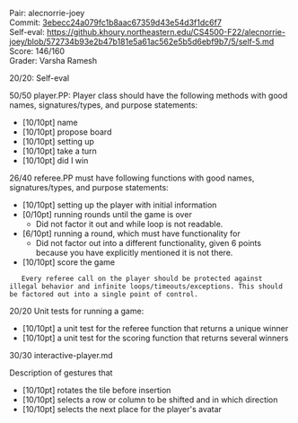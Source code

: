 Pair: alecnorrie-joey \
Commit: [3ebecc24a079fc1b8aac67359d43e54d3f1dc6f7](https://github.khoury.northeastern.edu/CS4500-F22/alecnorrie-joey/tree/3ebecc24a079fc1b8aac67359d43e54d3f1dc6f7) \
Self-eval: https://github.khoury.northeastern.edu/CS4500-F22/alecnorrie-joey/blob/572734b93e2b47b181e5a61ac562e5b5d6ebf9b7/5/self-5.md \
Score: 146/160    
Grader: Varsha Ramesh

20/20: Self-eval

50/50 player.PP: Player class should have the following methods with good names, signatures/types, and purpose statements:

- [10/10pt] name
- [10/10pt] propose board
- [10/10pt] setting up
- [10/10pt] take a turn
- [10/10pt] did I win

26/40 referee.PP must have following functions with good names, signatures/types, and purpose statements:

- [10/10pt] setting up the player with initial information
- [0/10pt] running rounds until the game is over
   - Did not factor it out and while loop is not readable.
- [6/10pt] running a round, which must have functionality for
   - Did not factor out into a different functionality, given 6 points because you have explicitly mentioned it is not there.
- [10/10pt] score the game

`	Every referee call on the player should be protected against illegal behavior and infinite loops/timeouts/exceptions. This should be factored out into a single point of control.`

20/20 Unit tests for running a game:

- [10/10pt] a unit test for the referee function that returns a unique winner
- [10/10pt] a unit test for the scoring function that returns several winners

30/30 interactive-player.md 

Description of gestures that

- [10/10pt] rotates the tile before insertion 
- [10/10pt] selects a row or column to be shifted and in which direction
- [10/10pt] selects the next place for the player's avatar
